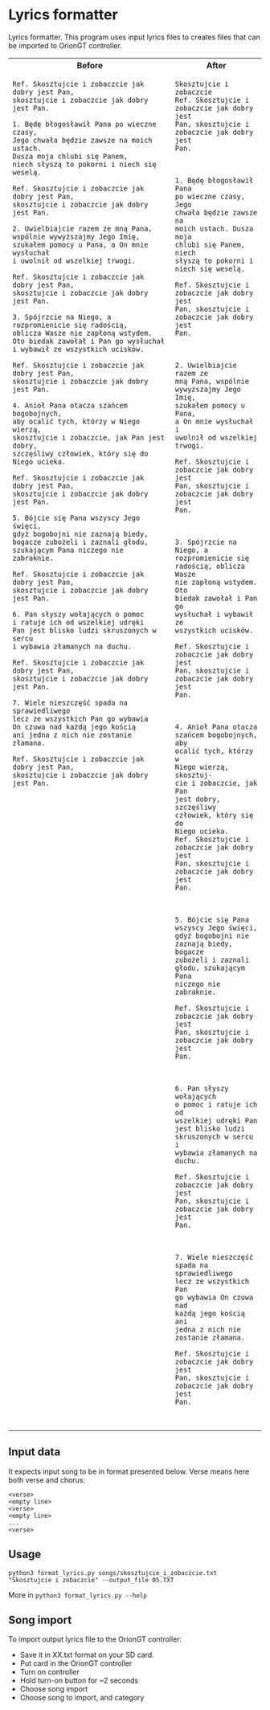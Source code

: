 # Lyrics formatter

Lyrics formatter.
This program uses input lyrics files to creates files that can be imported to OrionGT controller.

<table>
<tr>
<th> Before </th>
<th> After </th>
</tr>
<tr>
<td valign='top'>

```
Ref. Skosztujcie i zobaczcie jak dobry jest Pan,
skosztujcie i zobaczcie jak dobry jest Pan.

1. Będę błogosławił Pana po wieczne czasy,
Jego chwała będzie zawsze na moich ustach.
Dusza moja chlubi się Panem,
niech słyszą to pokorni i niech się weselą.

Ref. Skosztujcie i zobaczcie jak dobry jest Pan,
skosztujcie i zobaczcie jak dobry jest Pan.

2. Uwielbiajcie razem ze mną Pana,
wspólnie wywyższajmy Jego Imię,
szukałem pomocy u Pana, a On mnie wysłuchał
i uwolnił od wszelkiej trwogi.

Ref. Skosztujcie i zobaczcie jak dobry jest Pan,
skosztujcie i zobaczcie jak dobry jest Pan.

3. Spójrzcie na Niego, a rozpromienicie się radością,
oblicza Wasze nie zapłoną wstydem.
Oto biedak zawołał i Pan go wysłuchał
i wybawił ze wszystkich ucisków.

Ref. Skosztujcie i zobaczcie jak dobry jest Pan,
skosztujcie i zobaczcie jak dobry jest Pan.

4. Anioł Pana otacza szańcem bogobojnych,
aby ocalić tych, którzy w Niego wierzą,
skosztujcie i zobaczcie, jak Pan jest dobry,
szczęśliwy człowiek, który się do Niego ucieka.

Ref. Skosztujcie i zobaczcie jak dobry jest Pan,
skosztujcie i zobaczcie jak dobry jest Pan.

5. Bójcie się Pana wszyscy Jego święci,
gdyż bogobojni nie zaznają biedy,
bogacze zubożeli i zaznali głodu,
szukającym Pana niczego nie zabraknie.

Ref. Skosztujcie i zobaczcie jak dobry jest Pan,
skosztujcie i zobaczcie jak dobry jest Pan.

6. Pan słyszy wołających o pomoc
i ratuje ich od wszelkiej udręki
Pan jest blisko ludzi skruszonych w sercu
i wybawia złamanych na duchu.

Ref. Skosztujcie i zobaczcie jak dobry jest Pan,
skosztujcie i zobaczcie jak dobry jest Pan.

7. Wiele nieszczęść spada na sprawiedliwego
lecz ze wszystkich Pan go wybawia
On czuwa nad każdą jego kością
ani jedna z nich nie zostanie złamana.

Ref. Skosztujcie i zobaczcie jak dobry jest Pan,
skosztujcie i zobaczcie jak dobry jest Pan.
```

</td>
<td valign='top'>

```
Skosztujcie i zobaczcie
Ref. Skosztujcie i
zobaczcie jak dobry jest
Pan, skosztujcie i
zobaczcie jak dobry jest
Pan.



1. Będę błogosławił Pana
po wieczne czasy, Jego
chwała będzie zawsze na
moich ustach. Dusza moja
chlubi się Panem, niech
słyszą to pokorni i
niech się weselą.

Ref. Skosztujcie i
zobaczcie jak dobry jest
Pan, skosztujcie i
zobaczcie jak dobry jest
Pan.



2. Uwielbiajcie razem ze
mną Pana, wspólnie
wywyższajmy Jego Imię,
szukałem pomocy u Pana,
a On mnie wysłuchał i
uwolnił od wszelkiej
trwogi.

Ref. Skosztujcie i
zobaczcie jak dobry jest
Pan, skosztujcie i
zobaczcie jak dobry jest
Pan.



3. Spójrzcie na Niego, a
rozpromienicie się
radością, oblicza Wasze
nie zapłoną wstydem. Oto
biedak zawołał i Pan go
wysłuchał i wybawił ze
wszystkich ucisków.

Ref. Skosztujcie i
zobaczcie jak dobry jest
Pan, skosztujcie i
zobaczcie jak dobry jest
Pan.



4. Anioł Pana otacza
szańcem bogobojnych, aby
ocalić tych, którzy w
Niego wierzą, skosztuj-
cie i zobaczcie, jak Pan
jest dobry, szczęśliwy
człowiek, który się do
Niego ucieka.
Ref. Skosztujcie i
zobaczcie jak dobry jest
Pan, skosztujcie i
zobaczcie jak dobry jest
Pan.



5. Bójcie się Pana
wszyscy Jego święci,
gdyż bogobojni nie
zaznają biedy, bogacze
zubożeli i zaznali
głodu, szukającym Pana
niczego nie zabraknie.

Ref. Skosztujcie i
zobaczcie jak dobry jest
Pan, skosztujcie i
zobaczcie jak dobry jest
Pan.



6. Pan słyszy wołających
o pomoc i ratuje ich od
wszelkiej udręki Pan
jest blisko ludzi
skruszonych w sercu i
wybawia złamanych na
duchu.

Ref. Skosztujcie i
zobaczcie jak dobry jest
Pan, skosztujcie i
zobaczcie jak dobry jest
Pan.



7. Wiele nieszczęść
spada na sprawiedliwego
lecz ze wszystkich Pan
go wybawia On czuwa nad
każdą jego kością ani
jedna z nich nie
zostanie złamana.

Ref. Skosztujcie i
zobaczcie jak dobry jest
Pan, skosztujcie i
zobaczcie jak dobry jest
Pan.



```

</td>
</tr>
</table>


## Input data

It expects input song to be in format presented below. Verse means here both verse and chorus:
```
<verse>
<empty line>
<verse>
<empty line>
...
<verse>
```

## Usage
```
python3 format_lyrics.py songs/skosztujcie_i_zobaczcie.txt "Skosztujcie i zobaczcie" --output_file 05.TXT
```

More in `python3 format_lyrics.py --help`

## Song import
To import output lyrics file to the OrionGT controller:
- Save it in XX.txt format on your SD card.
- Put card in the OrionGT controller
- Turn on controller
- Hold turn-on button for ~2 seconds
- Choose song import
- Choose song to import, and category
